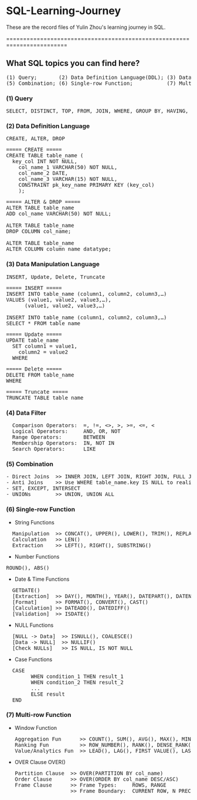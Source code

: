 # SQL-Learning-Journey

These are the record files of Yulin Zhou's learning journey in SQL.

========================================================================

## What SQL topics you can find here?
<pre>
(1) Query;       (2) Data Definition Language(DDL); (3) Data Manipulation Language(DML); (4) Data Filter
(5) Combination; (6) Single-row Function;           (7) Multi-row Function
</pre>


### (1) Query
<pre>
SELECT, DISTINCT, TOP, FROM, JOIN, WHERE, GROUP BY, HAVING, ORDER BY (follow coding order)
</pre>


### (2) Data Definition Language
<pre>
CREATE, ALTER, DROP
</pre>

<pre>
===== CREATE =====
CREATE TABLE table_name (
  key_col INT NOT NULL,
	col_name_1 VARCHAR(50) NOT NULL,
	col_name_2 DATE,
	col_name_3 VARCHAR(15) NOT NULL,
	CONSTRAINT pk_key_name PRIMARY KEY (key_col)
	);
</pre>

<pre>
===== ALTER & DROP =====
ALTER TABLE table_name
ADD col_name VARCHAR(50) NOT NULL;

ALTER TABLE table_name
DROP COLUMN col_name;

ALTER TABLE table_name
ALTER COLUMN column_name datatype;
</pre>


### (3) Data Manipulation Language
<pre>
INSERT, Update, Delete, Truncate
</pre>

<pre>
===== INSERT =====
INSERT INTO table_name (column1, column2, column3,…)
VALUES (value1, value2, value3,…),
      (value1, value2, value3,…)

INSERT INTO table_name (column1, column2, column3,…)
SELECT * FROM table_name
</pre>

<pre>
===== Update =====
UPDATE table_name
  SET column1 = value1,
    column2 = value2
  WHERE <condition>
</pre>

<pre>
===== Delete =====
DELETE FROM table_name
WHERE <condition>
</pre>

<pre>
===== Truncate =====
TRUNCATE TABLE table_name
</pre>

### (4) Data Filter
<pre>
  Comparison Operators:  =, !=, <>, >, >=, <=, <
  Logical Operators:     AND, OR, NOT
  Range Operators:       BETWEEN
  Membership Operators:  IN, NOT IN
  Search Operators:      LIKE
</pre>            


### (5) Combination
<pre>
- Direct Joins  >> INNER JOIN, LEFT JOIN, RIGHT JOIN, FULL JOIN, CROSS JOIN
- Anti Joins    >> Use WHERE table_name.key IS NULL to realize LEFT/RIGHT Anti JOIN
- SET, EXCEPT, INTERSECT
- UNIONs        >> UNION, UNION ALL
</pre>


### (6) Single-row Function
- String Functions
<pre>
  Manipulation  >> CONCAT(), UPPER(), LOWER(), TRIM(), REPLACE()
  Calculation   >> LEN()
  Extraction    >> LEFT(), RIGHT(), SUBSTRING()
</pre>
    
- Number Functions
<pre>
ROUND(), ABS()
</pre>

- Date & Time Functions
<pre>
  GETDATE()
  [Extraction]  >> DAY(), MONTH(), YEAR(), DATEPART(), DATENAME(), DATETRUNC(), EOMONTH()
  [Format]      >> FORMAT(), CONVERT(), CAST()
  [Calculation] >> DATEADD(), DATEDIFF()
  [Validation]  >> ISDATE()
</pre>
    
- NULL Functions
<pre>
  [NULL -> Data]  >> ISNULL(), COALESCE()
  [Data -> NULL]  >> NULLIF()
  [Check NULLs]   >> IS NULL, IS NOT NULL
</pre>
  
- Case Functions
<pre>
  CASE
        WHEN condition_1 THEN result_1 
        WHEN condition_2 THEN result_2
        ... 
        ELSE result
  END 
</pre>

### (7) Multi-row Function

- Window Function
  <pre>
  Aggregation Fun      >> COUNT(), SUM(), AVG(), MAX(), MIN()
  Ranking Fun          >> ROW_NUMBER(), RANK(), DENSE_RANK(), CUME_DIST(), PERCENT_RANK(), NTILE()
  Value/Analytics Fun  >> LEAD(), LAG(), FIRST_VALUE(), LAST_VALUE()
  </pre>

- OVER Clause OVER()
  <pre>
  Partition Clause  >> OVER(PARTITION BY col_name)
  Order Clause      >> OVER(ORDER BY col_name DESC/ASC)
  Frame Clause      >> Frame Types:     ROWS, RANGE
                    >> Frame Boundary:  CURRENT ROW, N PRECEDING / FOLLOWING, UNBOUNDED PRECEDING / FOLLOWING
  </pre>











